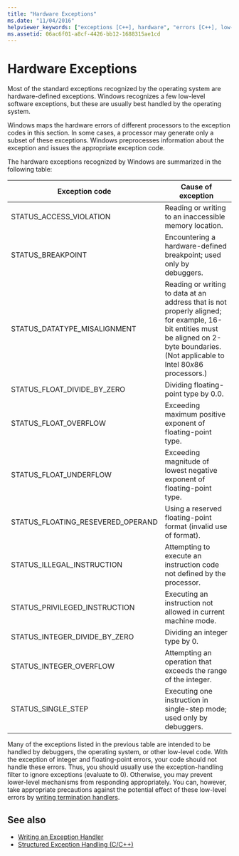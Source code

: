 ```yaml
---
title: "Hardware Exceptions"
ms.date: "11/04/2016"
helpviewer_keywords: ["exceptions [C++], hardware", "errors [C++], low-level", "errors [C++], hardware", "hardware exceptions [C++]", "low level errors"]
ms.assetid: 06ac6f01-a8cf-4426-bb12-1688315ae1cd
---
```

# Hardware Exceptions

Most of the standard exceptions recognized by the operating system are hardware-defined exceptions. Windows recognizes a few low-level software exceptions, but these are usually best handled by the operating system.

Windows maps the hardware errors of different processors to the exception codes in this section. In some cases, a processor may generate only a subset of these exceptions. Windows preprocesses information about the exception and issues the appropriate exception code.

The hardware exceptions recognized by Windows are summarized in the following table:

|Exception code|Cause of exception|
|--------------------|------------------------|
|STATUS_ACCESS_VIOLATION|Reading or writing to an inaccessible memory location.|
|STATUS_BREAKPOINT|Encountering a hardware-defined breakpoint; used only by debuggers.|
|STATUS_DATATYPE_MISALIGNMENT|Reading or writing to data at an address that is not properly aligned; for example, 16-bit entities must be aligned on 2-byte boundaries. (Not applicable to Intel 80*x*86 processors.)|
|STATUS_FLOAT_DIVIDE_BY_ZERO|Dividing floating-point type by 0.0.|
|STATUS_FLOAT_OVERFLOW|Exceeding maximum positive exponent of floating-point type.|
|STATUS_FLOAT_UNDERFLOW|Exceeding magnitude of lowest negative exponent of floating-point type.|
|STATUS_FLOATING_RESEVERED_OPERAND|Using a reserved floating-point format (invalid use of format).|
|STATUS_ILLEGAL_INSTRUCTION|Attempting to execute an instruction code not defined by the processor.|
|STATUS_PRIVILEGED_INSTRUCTION|Executing an instruction not allowed in current machine mode.|
|STATUS_INTEGER_DIVIDE_BY_ZERO|Dividing an integer type by 0.|
|STATUS_INTEGER_OVERFLOW|Attempting an operation that exceeds the range of the integer.|
|STATUS_SINGLE_STEP|Executing one instruction in single-step mode; used only by debuggers.|

Many of the exceptions listed in the previous table are intended to be handled by debuggers, the operating system, or other low-level code. With the exception of integer and floating-point errors, your code should not handle these errors. Thus, you should usually use the exception-handling filter to ignore exceptions (evaluate to 0). Otherwise, you may prevent lower-level mechanisms from responding appropriately. You can, however, take appropriate precautions against the potential effect of these low-level errors by [writing termination handlers](../cpp/writing-a-termination-handler.md).

## See also

- [Writing an Exception Handler](../cpp/writing-an-exception-handler.md)
- [Structured Exception Handling (C/C++)](../cpp/structured-exception-handling-c-cpp.md)
